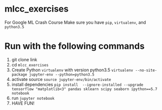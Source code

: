 # mlcc_exercises
For Google ML Crash Course
Make sure you have `pip`, `virtualenv`, and `python3.5`


# Run with the following commands

1. git clone link
2. cd `mlcc_exercises`
3. Create Python `virtualenv` with version python3.5
   `virtualenv --no-site-package jupyter-env --python=python3.5`
4. activate source
   `source jupyter-env/bin/activate`
5. install dependencies
   `pip install  --ignore-installed --upgrade   tensorflow "matplotlib<3" pandas sklearn scipy seaborn ipython==5.7 notebook`
6. run
   `jupyter notebook`
7. HAVE FUN!

